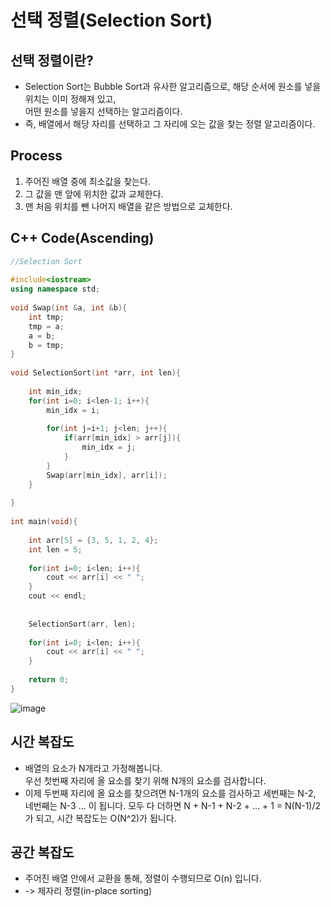 # 선택 정렬(Selection Sort)


## 선택 정렬이란?
* Selection Sort는 Bubble Sort과 유사한 알고리즘으로, 해당 순서에 원소를 넣을 위치는 이미 정해져 있고,</br> 어떤 원소를 넣을지 선택하는 알고리즘이다.
* 즉, 배열에서 해당 자리를 선택하고 그 자리에 오는 값을 찾는 정렬 알고리즘이다.


## Process
1. 주어진 배열 중에 최소값을 찾는다.
2. 그 값을 맨 앞에 위치한 값과 교체한다.
3. 맨 처음 위치를 뺀 나머지 배열을 같은 방법으로 교체한다.


## C++ Code(Ascending)
```C++
//Selection Sort
 
#include<iostream>
using namespace std;
 
void Swap(int &a, int &b){
    int tmp;
    tmp = a;
    a = b;
    b = tmp;
}
 
void SelectionSort(int *arr, int len){
 
    int min_idx;
    for(int i=0; i<len-1; i++){
        min_idx = i;
 
        for(int j=i+1; j<len; j++){
            if(arr[min_idx] > arr[j]){
                min_idx = j;
            }
        }
        Swap(arr[min_idx], arr[i]);
    }
 
}
 
int main(void){
 
    int arr[5] = {3, 5, 1, 2, 4};
    int len = 5;
 
    for(int i=0; i<len; i++){
        cout << arr[i] << " ";
    }
    cout << endl;
 
 
    SelectionSort(arr, len);
 
    for(int i=0; i<len; i++){
        cout << arr[i] << " ";
    }
 
    return 0;
}
```

![image](https://user-images.githubusercontent.com/43642411/116844154-3c433a80-ac1d-11eb-8d42-c20d5c0be4f3.png)
## 시간 복잡도

* 배열의 요소가 N개라고 가정해봅니다. </br> 우선 첫번째 자리에 올 요소를 찾기 위해 N개의 요소를 검사합니다.
* 이제 두번째 자리에 올 요소를 찾으려면 N-1개의 요소를 검사하고 세번째는 N-2, 네번째는 N-3 ... 이 됩니다.
모두 다 더하면 N + N-1 + N-2 + ... + 1 = N(N-1)/2가 되고, 시간 복잡도는 O(N^2)가 됩니다.

## 공간 복잡도

* 주어진 배열 안에서 교환을 통해, 정렬이 수행되므로 O(n) 입니다. 
* -> 제자리 정렬(in-place sorting)


